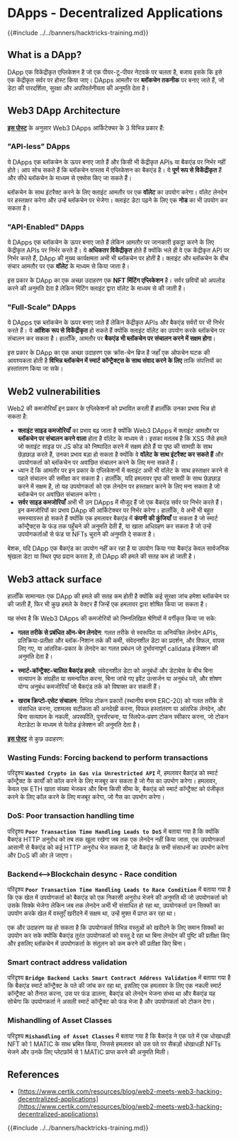 # DApps - Decentralized Applications

{{#include ../../banners/hacktricks-training.md}}

## What is a DApp?

DApp एक विकेंद्रीकृत एप्लिकेशन है जो एक पीयर-टू-पीयर नेटवर्क पर चलता है, बजाय इसके कि इसे एक केंद्रीकृत सर्वर पर होस्ट किया जाए। DApps आमतौर पर **ब्लॉकचेन तकनीक** पर बनाए जाते हैं, जो डेटा की पारदर्शिता, सुरक्षा और अपरिवर्तनीयता की अनुमति देता है।

## Web3 DApp Architecture

[**इस पोस्ट**](https://www.certik.com/resources/blog/web2-meets-web3-hacking-decentralized-applications) के अनुसार Web3 DApps आर्किटेक्चर के 3 विभिन्न प्रकार हैं:

### "API-less" DApps

ये DApps एक ब्लॉकचेन के ऊपर बनाए जाते हैं और किसी भी केंद्रीकृत APIs या बैकएंड पर निर्भर नहीं होते। आप सोच सकते हैं कि ब्लॉकचेन वास्तव में एप्लिकेशन का बैकएंड है। ये **पूर्ण रूप से विकेंद्रीकृत** हैं और सीधे ब्लॉकचेन के माध्यम से एक्सेस किए जा सकते हैं।

ब्लॉकचेन के साथ इंटरैक्ट करने के लिए क्लाइंट आमतौर पर एक **वॉलेट** का उपयोग करेगा। वॉलेट लेनदेन पर हस्ताक्षर करेगा और उन्हें ब्लॉकचेन पर भेजेगा। क्लाइंट डेटा पढ़ने के लिए एक **नोड** का भी उपयोग कर सकता है।

### "API-Enabled" DApps

ये DApps एक ब्लॉकचेन के ऊपर बनाए जाते हैं लेकिन आमतौर पर जानकारी इकट्ठा करने के लिए केंद्रीकृत APIs पर निर्भर करते हैं। ये **अधिकतर विकेंद्रीकृत** होते हैं क्योंकि भले ही वे एक केंद्रीकृत API पर निर्भर करते हैं, DApp की मुख्य कार्यक्षमता अभी भी ब्लॉकचेन पर होती है। क्लाइंट और ब्लॉकचेन के बीच संचार आमतौर पर एक **वॉलेट** के माध्यम से किया जाता है।

इस प्रकार के DApp का एक अच्छा उदाहरण एक **NFT मिंटिंग एप्लिकेशन** है। सर्वर छवियों को अपलोड करने की अनुमति देता है लेकिन मिंटिंग क्लाइंट द्वारा वॉलेट के माध्यम से की जाती है।

### "Full-Scale" DApps

ये DApps एक ब्लॉकचेन के ऊपर बनाए जाते हैं लेकिन केंद्रीकृत APIs और बैकएंड सर्वरों पर भी निर्भर करते हैं। ये **आंशिक रूप से विकेंद्रीकृत** हो सकते हैं क्योंकि क्लाइंट वॉलेट का उपयोग करके ब्लॉकचेन पर संचालन कर सकता है। हालाँकि, आमतौर पर **बैकएंड भी ब्लॉकचेन पर संचालन करने में सक्षम होगा**।

इस प्रकार के DApp का एक अच्छा उदाहरण एक क्रॉस-चेन ब्रिज है जहाँ एक ऑफचेन घटक की आवश्यकता होती है **विभिन्न ब्लॉकचेन में स्मार्ट कॉन्ट्रैक्ट्स के साथ संवाद करने के लिए** ताकि संपत्तियों का हस्तांतरण किया जा सके।

## Web2 vulnerabilities

Web2 की कमजोरियाँ इन प्रकार के एप्लिकेशनों को प्रभावित करती हैं हालाँकि उनका प्रभाव भिन्न हो सकता है:

- **क्लाइंट साइड कमजोरियाँ** का प्रभाव बढ़ जाता है क्योंकि Web3 DApps में क्लाइंट आमतौर पर **ब्लॉकचेन पर संचालन करने वाला** होता है वॉलेट के माध्यम से। इसका मतलब है कि XSS जैसे हमले जो क्लाइंट साइड पर JS कोड को निष्पादित करने में सक्षम होते हैं या पृष्ठ की सामग्री के साथ छेड़छाड़ करते हैं, उनका प्रभाव बड़ा हो सकता है क्योंकि वे **वॉलेट के साथ इंटरैक्ट कर सकते हैं** और उपयोगकर्ता को ब्लॉकचेन पर अवांछित संचालन करने के लिए मना सकते हैं।
- ध्यान दें कि आमतौर पर इन प्रकार के एप्लिकेशनों में क्लाइंट अभी भी वॉलेट के साथ हस्ताक्षर करने से पहले संचालन की समीक्षा कर सकता है। हालाँकि, यदि हमलावर पृष्ठ की सामग्री के साथ छेड़छाड़ करने में सक्षम है, तो यह उपयोगकर्ता को एक लेनदेन पर हस्ताक्षर करने के लिए मना सकता है जो ब्लॉकचेन पर अवांछित संचालन करेगा।
- **सर्वर साइड कमजोरियाँ** अभी भी उन DApps में मौजूद हैं जो एक बैकएंड सर्वर पर निर्भर करते हैं। इन कमजोरियों का प्रभाव DApp की आर्किटेक्चर पर निर्भर करेगा। हालाँकि, ये अभी भी बहुत समस्याग्रस्त हो सकते हैं क्योंकि एक हमलावर बैकएंड में **कंपनी की कुंजियाँ** पा सकता है जो स्मार्ट कॉन्ट्रैक्ट्स के फंड तक पहुँचने की अनुमति देती हैं, या खाता अधिग्रहण कर सकता है जो उन्हें उपयोगकर्ताओं से फंड या NFTs चुराने की अनुमति दे सकता है।

बेशक, यदि DApp एक बैकएंड का उपयोग नहीं कर रहा है या उपयोग किया गया बैकएंड केवल सार्वजनिक श्रृंखला डेटा या स्थिर पृष्ठ प्रदान करता है, तो DApp की हमले की सतह कम हो जाती है।

## Web3 attack surface

हालाँकि सामान्यतः एक DApp की हमले की सतह कम होती है क्योंकि कई सुरक्षा जांच हमेशा ब्लॉकचेन पर की जाती हैं, फिर भी कुछ हमले के वेक्टर हैं जिन्हें एक हमलावर द्वारा शोषित किया जा सकता है।

यह संभव है कि Web3 DApps की कमजोरियों को निम्नलिखित श्रेणियों में वर्गीकृत किया जा सके:

- **गलत तरीके से प्रबंधित ऑन-चेन लेनदेन**: गलत तरीके से स्वरूपित या अनियंत्रित लेनदेन APIs, प्रतिक्रिया-प्रतीक्षा और ब्लॉक-निशान तर्क की कमी, संवेदनशील डेटा का प्रदर्शन, और विफल, वापस लिए गए, या आंतरिक-प्रकार के लेनदेन का गलत प्रबंधन जो दुर्भावनापूर्ण calldata इंजेक्शन की अनुमति देता है।

- **स्मार्ट-कॉन्ट्रैक्ट-चालित बैकएंड हमले**: संवेदनशील डेटा को अनुबंधों और डेटाबेस के बीच बिना सत्यापन के संग्रहीत या समन्वयित करना, बिना जांचे गए इवेंट उत्सर्जन या अनुबंध पते, और शोषण योग्य अनुबंध कमजोरियाँ जो बैकएंड तर्क को विषाक्त कर सकती हैं।

- **खराब क्रिप्टो-एसेट संचालन**: विभिन्न टोकन प्रकारों (स्थानीय बनाम ERC-20) को गलत तरीके से संसाधित करना, दशमलव सटीकता की अनदेखी करना, विफल हस्तांतरण या आंतरिक लेनदेन, और बिना सत्यापन के नकली, अपस्फीति, पुनर्संरचना, या स्लिपेज-प्रवण टोकन स्वीकार करना, जो टोकन मेटाडेटा के माध्यम से पेलोड इंजेक्शन की अनुमति देता है।

[**इस पोस्ट**](https://www.certik.com/resources/blog/web2-meets-web3-hacking-decentralized-applications) से कुछ उदाहरण:

### Wasting Funds: Forcing backend to perform transactions

परिदृश्य **`Wasted Crypto in Gas via Unrestricted API`** में, हमलावर बैकएंड को स्मार्ट कॉन्ट्रैक्ट के कार्यों को कॉल करने के लिए मजबूर कर सकता है जो गैस का उपभोग करेगा। हमलावर, केवल एक ETH खाता संख्या भेजकर और बिना किसी सीमा के, बैकएंड को स्मार्ट कॉन्ट्रैक्ट को पंजीकृत करने के लिए कॉल करने के लिए मजबूर करेगा, जो गैस का उपभोग करेगा।

### DoS: Poor transaction handling time

परिदृश्य **`Poor Transaction Time Handling Leads to DoS`** में बताया गया है कि क्योंकि बैकएंड HTTP अनुरोध को तब तक खुला रखेगा जब तक एक लेनदेन नहीं किया जाता, एक उपयोगकर्ता आसानी से बैकएंड को कई HTTP अनुरोध भेज सकता है, जो बैकएंड के सभी संसाधनों का उपभोग करेगा और DoS की ओर ले जाएगा।

### Backend<-->Blockchain desync - Race condition

परिदृश्य **`Poor Transaction Time Handling Leads to Race Condition`** में बताया गया है कि एक खेल में उपयोगकर्ता को बैकएंड को एक निकासी अनुरोध भेजने की अनुमति थी जो उपयोगकर्ता को उसके सिक्के भेजेगा लेकिन जब तक लेनदेन अभी भी संसाधित हो रहा था, उपयोगकर्ता उन सिक्कों का उपयोग करके खेल में वस्तुएँ खरीदने में सक्षम था, उन्हें मुफ्त में प्राप्त कर रहा था।

एक और उदाहरण यह हो सकता है कि उपयोगकर्ता विभिन्न वस्तुओं को खरीदने के लिए समान सिक्कों का उपयोग कर सके क्योंकि बैकएंड तुरंत उपयोगकर्ता को वस्तु दे रहा था बिना लेनदेन की पुष्टि की प्रतीक्षा किए और इसलिए ब्लॉकचेन में उपयोगकर्ता के संतुलन को कम करने की प्रतीक्षा किए बिना।

### Smart contract address validation

परिदृश्य **`Bridge Backend Lacks Smart Contract Address Validation`** में बताया गया है कि बैकएंड स्मार्ट कॉन्ट्रैक्ट के पते की जांच कर रहा था, इसलिए एक हमलावर के लिए एक नकली स्मार्ट कॉन्ट्रैक्ट को तैनात करना, उस पर फंड डालना, बैकएंड को लेनदेन भेजना संभव था और बैकएंड यह सोचेगा कि उपयोगकर्ता ने असली स्मार्ट कॉन्ट्रैक्ट को फंड भेजा है और उपयोगकर्ता को टोकन देगा।

### Mishandling of Asset Classes

परिदृश्य **`Mishandling of Asset Classes`** में बताया गया है कि बैकएंड ने एक पते में एक धोखाधड़ी NFT को 1 MATIC के साथ भ्रमित किया, जिससे हमलावर को उस पते पर सैकड़ों धोखाधड़ी NFTs भेजने और उनके लिए प्लेटफ़ॉर्म से 1 MATIC प्राप्त करने की अनुमति मिली।

## References
- [https://www.certik.com/resources/blog/web2-meets-web3-hacking-decentralized-applications](https://www.certik.com/resources/blog/web2-meets-web3-hacking-decentralized-applications)

{{#include ../../banners/hacktricks-training.md}}
